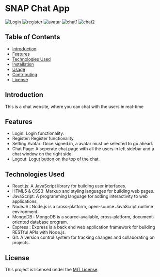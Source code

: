 # SNAP Chat App

![Login](https://github.com/Sanketbhattad28/snap-chat-app-client/assets/45588753/1370754a-147d-4554-aae3-122eea5d5c15)
![register](https://github.com/Sanketbhattad28/snap-chat-app-client/assets/45588753/772fde23-5e94-45f4-9990-5a3b8e8f7d09)
![avatar](https://github.com/Sanketbhattad28/snap-chat-app-client/assets/45588753/c32b03bd-c679-4c37-8221-1bf33151e06c)
![chat1](https://github.com/Sanketbhattad28/snap-chat-app-client/assets/45588753/c8167218-b9a1-459d-87ad-fb0efe432335)
![chat2](https://github.com/Sanketbhattad28/snap-chat-app-client/assets/45588753/4237b2a7-1378-4091-bb9e-68b5b4c4e92c)

## Table of Contents
- [Introduction](#introduction)
- [Features](#features)
- [Technologies Used](#technologies-used)
- [Installation](#installation)
- [Usage](#usage)
- [Contributing](#contributing)
- [License](#license)

## Introduction
This is a chat website, where you can chat with the users in real-time 

## Features
- Login: Login functionality.
- Register: Register functionality.
- Setting Avatar: Once signed in, a avatar must be selected to go ahead.
- Chat Page: A seperate chat page with all the users in left sidebar and a chat window on the right side.
- Logout: Logut button on the top of the chat.

## Technologies Used
- React.js: A JavaScript library for building user interfaces.
- HTML5 & CSS3: Markup and styling languages for building web pages.
- JavaScript: A programming language for adding interactivity to web applications.
- NodeJS : Node.js is a cross-platform, open-source JavaScript runtime environment.
- MongoDB : MongoDB is a source-available, cross-platform, document-oriented database program.
- Express : Express is a back end web application framework for building RESTful APIs with Node.js.
- Git: A version control system for tracking changes and collaborating on projects.

## License
This project is licensed under the [MIT License](LICENSE).
